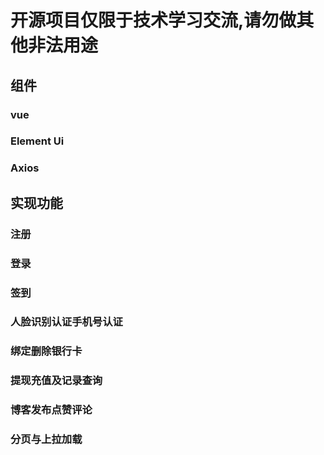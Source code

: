 # 开源项目仅限于技术学习交流,请勿做其他非法用途

## 组件
### vue
### Element Ui
### Axios

## 实现功能
### 注册
### 登录
### 签到
### 人脸识别认证手机号认证
### 绑定删除银行卡
### 提现充值及记录查询
### 博客发布点赞评论
### 分页与上拉加载
